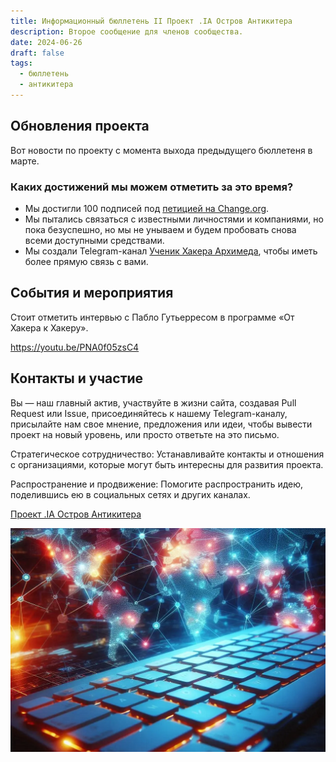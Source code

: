 ```yaml
---
title: Информационный бюллетень II Проект .IA Остров Антикитера
description: Второе сообщение для членов сообщества.
date: 2024-06-26
draft: false
tags:
  - бюллетень
  - антикитера
---
```


## Обновления проекта

Вот новости по проекту с момента выхода предыдущего бюллетеня в марте.

### Каких достижений мы можем отметить за это время?

- Мы достигли 100 подписей под [петицией на Change.org](https://chng.it/hqCyzBpwgW).
- Мы пытались связаться с известными личностями и компаниями, но пока безуспешно, но мы не унываем и будем пробовать снова всеми доступными средствами.
- Мы создали Telegram-канал [Ученик Хакера Архимеда](https://t.me/+oAeZGMsePDg2ZDI0), чтобы иметь более прямую связь с вами.


## События и мероприятия

Стоит отметить интервью с Пабло Гутьерресом в программе «От Хакера к Хакеру».

https://youtu.be/PNA0f05zsC4

## Контакты и участие

Вы — наш главный актив, участвуйте в жизни сайта, создавая Pull Request или Issue, присоединяйтесь к нашему Telegram-каналу, присылайте нам свое мнение, предложения или идеи, чтобы вывести проект на новый уровень, или просто ответьте на это письмо.

Стратегическое сотрудничество: Устанавливайте контакты и отношения с организациями, которые могут быть интересны для развития проекта.

Распространение и продвижение: Помогите распространить идею, поделившись ею в социальных сетях и других каналах.

[Проект .IA Остров Антикитера](https://anticitera.deft.work)

<a href="https://anticitera.deft.work">
  <img src="/img/TecladoyPaises.webp" alt="Клавиатура компьютера с красной подсветкой, на фоне которой изображена карта мира с соединенными разноцветными узлами.">
</a>
